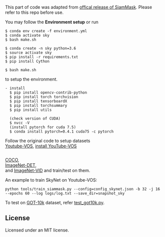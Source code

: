 This part of code was adapted from [offical release of SiamMask](https://github.com/foolwood/SiamMask). Please refer to this repo before use.

You may follow the **Environment setup** or run
```
$ conda env create -f environment.yml
$ conda activate sky
$ bash make.sh
```
```
$ conda create -n sky python=3.6
$ source activate sky
$ pip install -r requirements.txt
$ pip install Cython

$ bash make.sh
```



to setup the environment.

```
- install
  $ pip install opencv-contrib-python
  $ pip install torch torchvision  
  $ pip install tensorboardX
  $ pip install torchsummary
  $ pip install utils

  (check version of CUDA)
  $ nvcc -V
  (install pytorch for cuda 7.5)
  $ conda install pytorch=0.4.1 cuda75 -c pytorch
```


Follow the original code to setup datasets  
[Youtube-VOS](https://youtube-vos.org/dataset/),
[install YouTube-VOS](https://github.com/maxpark/SkyNet/tree/master/Tracking/data/ytb_vos)

```

```

[COCO](http://cocodataset.org/#download),  
[ImageNet-DET](http://image-net.org/challenges/LSVRC/2015/),  
and [ImageNet-VID](http://image-net.org/challenges/LSVRC/2015/) and train/test on them.  

An example to train SkyNet on Youtube-VOS:
```
python tools/train_siammask.py --config=config_skynet.json -b 32 -j 16 --epochs 60 --log logs/log.txt --save_dir=snapshot_sky
```
To test on [GOT-10k](http://got-10k.aitestunion.com/) dataset, refer [test_got10k.py](./test_got10k.py).  


## License
Licensed under an MIT license.

